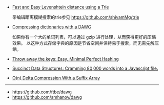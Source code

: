 - [Fast and Easy Levenshtein distance using a Trie](https://stevehanov.ca/blog/?id=114)

  带编辑距离模糊搜索的trie参见 https://github.com/shivamMg/trie

- [Compressing dictionaries with a DAWG](https://stevehanov.ca/blog/?id=115)

  如果你有一个大的单词列表，可以通过 gzip 进行处理，从而获得更好的压缩效果。
  以这种方式存储字典的原因是节省空间并保持易于搜索，而无需先解压缩。

- [Throw away the keys: Easy, Minimal Perfect Hashing](https://stevehanov.ca/blog/?id=119)
- [Succinct Data Structures: Cramming 80,000 words into a Javascript file.](https://stevehanov.ca/blog/?id=120)
- [O(n) Delta Compression With a Suffix Array](https://stevehanov.ca/blog/?id=146)

---

- https://github.com/ftbe/dawg
- https://github.com/smhanov/dawg
